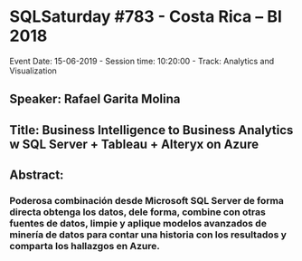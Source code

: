 # SQLSaturday #783 - Costa Rica – BI 2018
Event Date: 15-06-2019 - Session time: 10:20:00 - Track: Analytics and Visualization
## Speaker: Rafael Garita Molina
## Title: Business Intelligence to Business Analytics w SQL Server + Tableau + Alteryx on Azure
## Abstract:
### Poderosa combinación desde Microsoft SQL Server de forma directa obtenga los datos, dele forma, combine con otras fuentes de datos, limpie y aplique modelos avanzados de minería de datos para contar una historia con los resultados y comparta los hallazgos en Azure.
